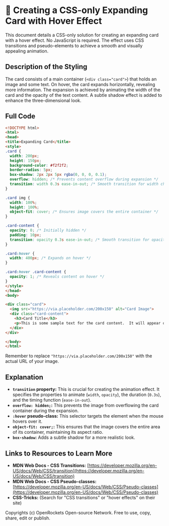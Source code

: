 # 🐞 Creating a CSS-only Expanding Card with Hover Effect


This document details a CSS-only solution for creating an expanding card with a hover effect.  No JavaScript is required.  The effect uses CSS transitions and pseudo-elements to achieve a smooth and visually appealing animation.


## Description of the Styling

The card consists of a main container (`<div class="card">`) that holds an image and some text. On hover, the card expands horizontally, revealing more information. The expansion is achieved by animating the width of the card and the opacity of the text content.  A subtle shadow effect is added to enhance the three-dimensional look.


## Full Code

```html
<!DOCTYPE html>
<html>
<head>
<title>Expanding Card</title>
<style>
.card {
  width: 200px;
  height: 150px;
  background-color: #f2f2f2;
  border-radius: 5px;
  box-shadow: 2px 2px 5px rgba(0, 0, 0, 0.1);
  overflow: hidden; /* Prevents content overflow during expansion */
  transition: width 0.3s ease-in-out; /* Smooth transition for width change */
}

.card img {
  width: 100%;
  height: 100%;
  object-fit: cover; /* Ensures image covers the entire container */
}

.card-content {
  opacity: 0; /* Initially hidden */
  padding: 10px;
  transition: opacity 0.3s ease-in-out; /* Smooth transition for opacity change */
}

.card:hover {
  width: 400px; /* Expands on hover */
}

.card:hover .card-content {
  opacity: 1; /* Reveals content on hover */
}
</style>
</head>
<body>

<div class="card">
  <img src="https://via.placeholder.com/200x150" alt="Card Image">
  <div class="card-content">
    <h3>Card Title</h3>
    <p>This is some sample text for the card content.  It will appear on hover.</p>
  </div>
</div>

</body>
</html>
```

Remember to replace `"https://via.placeholder.com/200x150"` with the actual URL of your image.


## Explanation

* **`transition` property:** This is crucial for creating the animation effect. It specifies the properties to animate (`width`, `opacity`), the duration (`0.3s`), and the timing function (`ease-in-out`).
* **`overflow: hidden;`:** This prevents the image from overflowing the card container during the expansion.
* **`:hover` pseudo-class:** This selector targets the element when the mouse hovers over it.
* **`object-fit: cover;`:** This ensures that the image covers the entire area of its container, maintaining its aspect ratio.
* **`box-shadow`:** Adds a subtle shadow for a more realistic look.


## Links to Resources to Learn More

* **MDN Web Docs - CSS Transitions:** [https://developer.mozilla.org/en-US/docs/Web/CSS/transition](https://developer.mozilla.org/en-US/docs/Web/CSS/transition)
* **MDN Web Docs - CSS Pseudo-classes:** [https://developer.mozilla.org/en-US/docs/Web/CSS/Pseudo-classes](https://developer.mozilla.org/en-US/docs/Web/CSS/Pseudo-classes)
* **CSS-Tricks:** (Search for "CSS transitions" or "hover effects" on their site)


Copyrights (c) OpenRockets Open-source Network. Free to use, copy, share, edit or publish.

